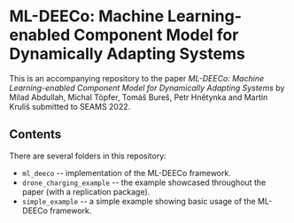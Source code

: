 # ML-DEECo: Machine Learning-enabled Component Model for Dynamically Adapting Systems

This is an accompanying repository to the paper *ML-DEECo: Machine Learning-enabled Component Model for Dynamically Adapting Systems* by Milad Abdullah, Michal Töpfer, Tomáš Bureš, Petr Hnětynka and Martin Kruliš submitted to SEAMS 2022.

## Contents

There are several folders in this repository:

* `ml_deeco` -- implementation of the ML-DEECo framework.
* `drone_charging_example` -- the example showcased throughout the paper (with a replication package).
* `simple_example` -- a simple example showing basic usage of the ML-DEECo framework.

